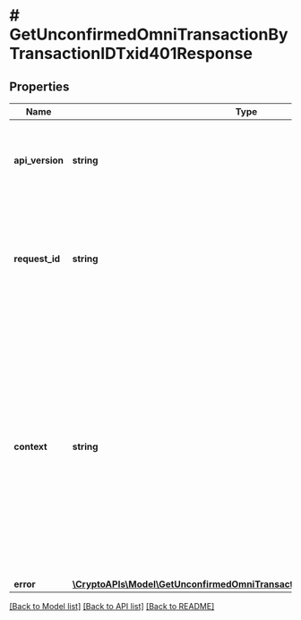 # # GetUnconfirmedOmniTransactionByTransactionIDTxid401Response

## Properties

Name | Type | Description | Notes
------------ | ------------- | ------------- | -------------
**api_version** | **string** | Specifies the version of the API that incorporates this endpoint. |
**request_id** | **string** | Defines the ID of the request. The &#x60;requestId&#x60; is generated by Crypto APIs and it&#39;s unique for every request. |
**context** | **string** | In batch situations the user can use the context to correlate responses with requests. This property is present regardless of whether the response was successful or returned as an error. &#x60;context&#x60; is specified by the user. | [optional]
**error** | [**\CryptoAPIs\Model\GetUnconfirmedOmniTransactionByTransactionIDTxidE401**](GetUnconfirmedOmniTransactionByTransactionIDTxidE401.md) |  |

[[Back to Model list]](../../README.md#models) [[Back to API list]](../../README.md#endpoints) [[Back to README]](../../README.md)

